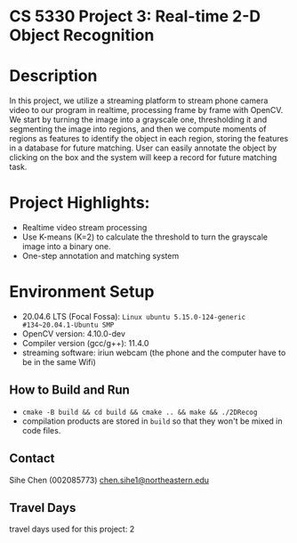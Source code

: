 # CS 5330 Project 3: Real-time 2-D Object Recognition
# Description
In this project, we utilize a streaming platform to stream phone camera video to our program in realtime, processing frame by frame with OpenCV. We start by turning the image into a grayscale one, thresholding it and segmenting the image into regions, and then we compute moments of regions as features to identify the object in each region, storing the features in a database for future matching. User can easily annotate the object by clicking on the box and the system will keep a record for future matching task.
# Project Highlights:
* Realtime video stream processing
* Use K-means (K=2) to calculate the threshold to turn the grayscale image into a binary one.
* One-step annotation and matching system
# Environment Setup
* 20.04.6 LTS (Focal Fossa): `Linux ubuntu 5.15.0-124-generic #134~20.04.1-Ubuntu SMP`
* OpenCV version: 4.10.0-dev
* Compiler version (gcc/g++): 11.4.0
* streaming software: iriun webcam (the phone and the computer have to be in the same Wifi)
## How to Build and Run
* `cmake -B build && cd build && cmake .. && make && ./2DRecog`
* compilation products are stored in `build` so that they won't be mixed in code files.
## Contact
Sihe Chen (002085773) chen.sihe1@northeastern.edu
## Travel Days
travel days used for this project: 2

